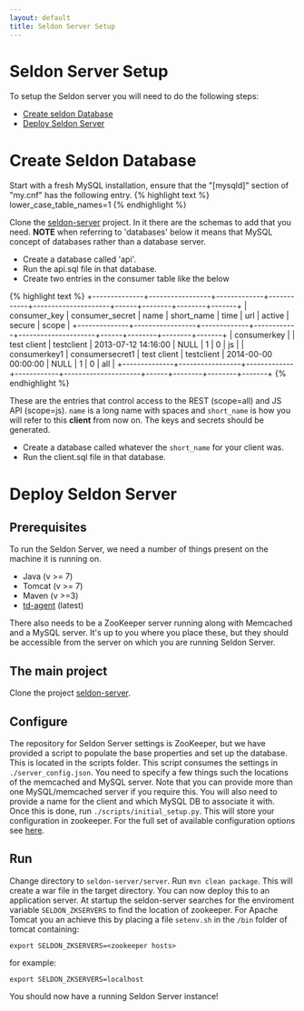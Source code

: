 ```yaml
---
layout: default
title: Seldon Server Setup
---
```


# Seldon Server Setup

To setup the Seldon server you will need to do the following steps:

  * [Create seldon Database](#seldon-db)
  * [Deploy Seldon Server](#deploy-server)

# Create Seldon Database<a name="seldon-db"></a>

Start with a fresh MySQL installation, ensure that the "[mysqld]" section of "my.cnf" has the following entry.
{% highlight text %}
lower_case_table_names=1
{% endhighlight %}

Clone the [seldon-server](https://github.com/SeldonIO/seldon-server) project. In it there are the schemas to add that you need. **NOTE** when referring to 'databases' below it means that MySQL concept of databases rather than a database server.

* Create a database called 'api'.
* Run the api.sql file in that database.
* Create two entries in the consumer table like the below

{% highlight text %}
+--------------+-----------------+-------------+------------+---------------------+------+--------+--------+-------+
| consumer_key | consumer_secret | name        | short_name | time                | url  | active | secure | scope |
+--------------+-----------------+-------------+------------+---------------------+------+--------+--------+-------+
| consumerkey  |                 | test client | testclient | 2013-07-12 14:16:00 | NULL |      1 |      0 | js    |
| consumerkey1 | consumersecret1 | test client | testclient | 2014-00-00 00:00:00 | NULL |      1 |      0 | all   |
+--------------+-----------------+-------------+------------+---------------------+------+--------+--------+-------+
{% endhighlight %}

These are the entries that control access to the REST (scope=all) and JS API (scope=js). `name` is a long name with spaces and `short_name` is how you will refer to this **client** from now on. The keys and secrets should be generated.

* Create a database called whatever the `short_name` for your client was. 
* Run the client.sql file in that database.


# Deploy Seldon Server<a name="deploy-server"></a>

## Prerequisites

To run the Seldon Server, we need a number of things present on the machine it is running on.

* Java (v >= 7)
* Tomcat (v >= 7)
* Maven (v >=3)
* [td-agent](http://www.fluentd.org/download) (latest)

There also needs to be a ZooKeeper server running along with Memcached and a MySQL server. It's up to you where you place these, but they should be accessible from the server on which you are running Seldon Server.

## The main project

Clone the project [seldon-server](https://github.com/SeldonIO/seldon-server).

## Configure

The repository for Seldon Server settings is ZooKeeper, but we have provided a script to populate the base properties and set up the database. This is located in the scripts folder. This script consumes the settings in ```./server_config.json```. You need to specify a few things such the locations of the memcached and MySQL server. Note that you can provide more than one MySQL/memcached server if you require this. You will also need to provide a name for the client and which MySQL DB to associate it with. Once this is done, run ```./scripts/initial_setup.py```. This will store your configuration in zookeeper. For the full set of available configuration options see [here](configuration.html).

## Run

Change directory to `seldon-server/server`.
Run `mvn clean package`.
This will create a war file in the target directory. You can now deploy this to an application server. At startup the seldon-server searches for the enviroment variable `SELDON_ZKSERVERS` to find the location of zookeeper. For Apache Tomcat you an achieve this by placing a file `setenv.sh` in the `/bin` folder of tomcat containing:

```
export SELDON_ZKSERVERS=<zookeeper hosts>
```

for example:

```
export SELDON_ZKSERVERS=localhost
```

You should now have a running Seldon Server instance!





